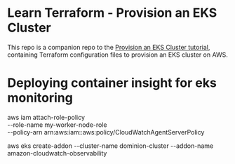# Learn Terraform - Provision an EKS Cluster

This repo is a companion repo to the [Provision an EKS Cluster tutorial](https://developer.hashicorp.com/terraform/tutorials/kubernetes/eks), containing
Terraform configuration files to provision an EKS cluster on AWS.



# Deploying container insight for eks monitoring

aws iam attach-role-policy \
--role-name my-worker-node-role \
--policy-arn arn:aws:iam::aws:policy/CloudWatchAgentServerPolicy 


aws eks create-addon --cluster-name dominion-cluster --addon-name amazon-cloudwatch-observability




